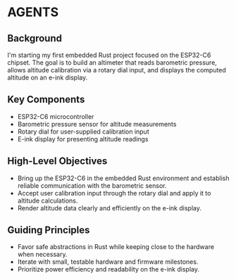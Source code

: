# AGENTS

## Background
I'm starting my first embedded Rust project focused on the ESP32-C6 chipset. The goal is to build an altimeter that reads barometric pressure, allows altitude calibration via a rotary dial input, and displays the computed altitude on an e-ink display.

## Key Components
- ESP32-C6 microcontroller
- Barometric pressure sensor for altitude measurements
- Rotary dial for user-supplied calibration input
- E-ink display for presenting altitude readings

## High-Level Objectives
- Bring up the ESP32-C6 in the embedded Rust environment and establish reliable communication with the barometric sensor.
- Accept user calibration input through the rotary dial and apply it to altitude calculations.
- Render altitude data clearly and efficiently on the e-ink display.

## Guiding Principles
- Favor safe abstractions in Rust while keeping close to the hardware when necessary.
- Iterate with small, testable hardware and firmware milestones.
- Prioritize power efficiency and readability on the e-ink display.
